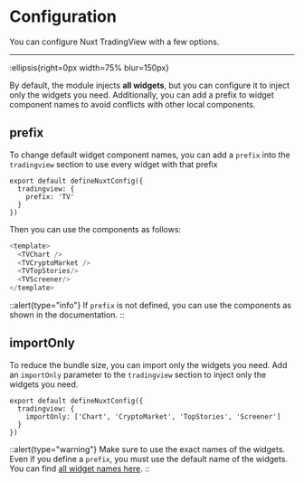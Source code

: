 # Configuration

You can configure Nuxt TradingView with a few options.

---

:ellipsis{right=0px width=75% blur=150px}

By default, the module injects **all widgets**, but you can configure it to inject only the widgets you need. Additionally, you can add a prefix to widget component names to avoid conflicts with other local components.


## prefix

To change default widget component names, you can add a `prefix` into the `tradingview` section to use every widget with that prefix

```js{}[nuxt.config.ts]
export default defineNuxtConfig({
  tradingview: {
    prefix: 'TV' 
  }
})
```

Then you can use the components as follows:

```js
<template>
  <TVChart />
  <TVCryptoMarket />
  <TVTopStories/>
  <TVScreener/>
</template>
```

::alert{type="info"}
If `prefix` is not defined, you can use the components as shown in the documentation.
::


## importOnly

To reduce the bundle size, you can import only the widgets you need. Add an `importOnly` parameter to the `tradingview` section to inject only the widgets you need. 


```js{}[nuxt.config.ts]
export default defineNuxtConfig({
  tradingview: {
    importOnly: ['Chart', 'CryptoMarket', 'TopStories', 'Screener'] 
  }
})
```

::alert{type="warning"}
Make sure to use the exact names of the widgets. Even if you define a `prefix`, you must use the default name of the widgets. You can find [all widget names here](/documentation/widgets/overview/).
::


